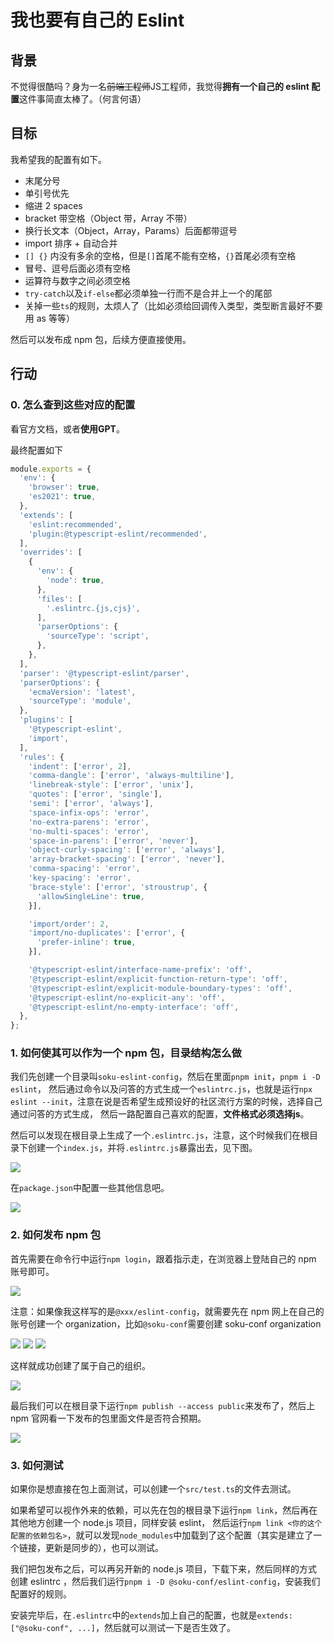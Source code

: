 # 我也要有自己的 Eslint

## 背景

不觉得很酷吗？身为一名~~前端工程师~~JS工程师，我觉得**拥有一个自己的 eslint 配置**这件事简直太棒了。（何言何语）

## 目标

我希望我的配置有如下。

- 末尾分号
- 单引号优先
- 缩进 2 spaces
- bracket 带空格（Object 带，Array 不带）
- 换行长文本（Object，Array，Params）后面都带逗号
- import 排序 + 自动合并
- `[] {}` 内没有多余的空格，但是`[]`首尾不能有空格，`{}`首尾必须有空格
- 冒号、逗号后面必须有空格
- 运算符与数字之间必须空格
- `try-catch`以及`if-else`都必须单独一行而不是合并上一个的尾部
- 关掉一些`ts`的规则，太烦人了（比如必须给回调传入类型，类型断言最好不要用 as 等等）

然后可以发布成 npm 包，后续方便直接使用。

## 行动

### 0. 怎么查到这些对应的配置

看官方文档，或者**使用GPT**。

最终配置如下
```js
module.exports = {
  'env': {
    'browser': true,
    'es2021': true,
  },
  'extends': [
    'eslint:recommended',
    'plugin:@typescript-eslint/recommended',
  ],
  'overrides': [
    {
      'env': {
        'node': true,
      },
      'files': [
        '.eslintrc.{js,cjs}',
      ],
      'parserOptions': {
        'sourceType': 'script',
      },
    },
  ],
  'parser': '@typescript-eslint/parser',
  'parserOptions': {
    'ecmaVersion': 'latest',
    'sourceType': 'module',
  },
  'plugins': [
    '@typescript-eslint',
    'import',
  ],
  'rules': {
    'indent': ['error', 2],
    'comma-dangle': ['error', 'always-multiline'],
    'linebreak-style': ['error', 'unix'],
    'quotes': ['error', 'single'],
    'semi': ['error', 'always'],
    'space-infix-ops': 'error',
    'no-extra-parens': 'error',
    'no-multi-spaces': 'error',
    'space-in-parens': ['error', 'never'],
    'object-curly-spacing': ['error', 'always'],
    'array-bracket-spacing': ['error', 'never'],
    'comma-spacing': 'error',
    'key-spacing': 'error',
    'brace-style': ['error', 'stroustrup', {
      'allowSingleLine': true,
    }],

    'import/order': 2,
    'import/no-duplicates': ['error', {
      'prefer-inline': true,
    }],

    '@typescript-eslint/interface-name-prefix': 'off',
    '@typescript-eslint/explicit-function-return-type': 'off',
    '@typescript-eslint/explicit-module-boundary-types': 'off',
    '@typescript-eslint/no-explicit-any': 'off',
    '@typescript-eslint/no-empty-interface': 'off',
  },
};

```

### 1. 如何使其可以作为一个 npm 包，目录结构怎么做

我们先创建一个目录叫`soku-eslint-config`，然后在里面`pnpm init`，`pnpm i -D eslint`，
然后通过命令以及问答的方式生成一个`eslintrc.js`，也就是运行`npx eslint --init`，注意在说是否希望生成预设好的社区流行方案的时候，选择自己通过问答的方式生成，
然后一路配置自己喜欢的配置，**文件格式必须选择js**。

然后可以发现在根目录上生成了一个`.eslintrc.js`，注意，这个时候我们在根目录下创建一个`index.js`，并将`.eslintrc.js`暴露出去，见下图。

![](./assets/eslint-config-dir.png)

在`package.json`中配置一些其他信息吧。

![](./assets/package-json.png)

### 2. 如何发布 npm 包

首先需要在命令行中运行`npm login`，跟着指示走，在浏览器上登陆自己的 npm 账号即可。

![](./assets/npm-login.png)

注意：如果像我这样写的是`@xxx/eslint-config`，就需要先在 npm 网上在自己的账号创建一个 organization，比如`@soku-conf`需要创建 soku-conf organization

![](./assets/enter-add-organization.png)
![](./assets/create-organ.png)
![](./assets/ignore-inv.png)

这样就成功创建了属于自己的组织。

![](./assets/create-organ-success.png)

最后我们可以在根目录下运行`npm publish --access public`来发布了，然后上 npm 官网看一下发布的包里面文件是否符合预期。

![](./assets/npm-pkg-files.png)

### 3. 如何测试

如果你是想直接在包上面测试，可以创建一个`src/test.ts`的文件去测试。

如果希望可以视作外来的依赖，可以先在包的根目录下运行`npm link`，然后再在其他地方创建一个 node.js 项目，同样安装 eslint，
然后运行`npm link <你的这个配置的依赖包名>`，就可以发现`node_modules`中加载到了这个配置（其实是建立了一个链接，更新是同步的），也可以测试。

我们把包发布之后，可以再另开新的 node.js 项目，下载下来，然后同样的方式创建 eslintrc ，然后我们运行`pnpm i -D @soku-conf/eslint-config`，安装我们配置好的规则。

安装完毕后，在`.eslintrc`中的`extends`加上自己的配置，也就是`extends: ["@soku-conf", ...]`，然后就可以测试一下是否生效了。
